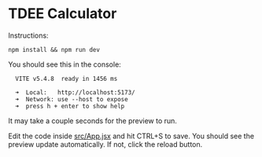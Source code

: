 # TDEE Calculator

Instructions:

```
npm install && npm run dev
```

You should see this in the console:

```
  VITE v5.4.8  ready in 1456 ms

  ➜  Local:   http://localhost:5173/
  ➜  Network: use --host to expose
  ➜  press h + enter to show help
```

It may take a couple seconds for the preview to run.

Edit the code inside [src/App.jsx](src/App.jsx) and hit CTRL+S to save. You should see the preview update automatically. If not, click the reload button.
